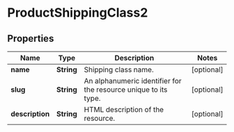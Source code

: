 

# ProductShippingClass2


## Properties

Name | Type | Description | Notes
------------ | ------------- | ------------- | -------------
**name** | **String** | Shipping class name. |  [optional]
**slug** | **String** | An alphanumeric identifier for the resource unique to its type. |  [optional]
**description** | **String** | HTML description of the resource. |  [optional]



